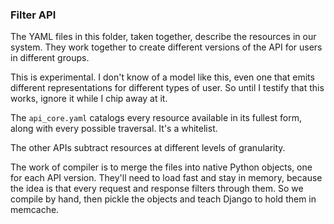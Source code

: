 ### Filter API

The YAML files in this folder, taken together, describe the resources in our system. They work together to create different versions of the API for users in different groups.

This is experimental. I don't know of a model like this, even one that emits different representations for different types of user. So until I testify that this works, ignore it while I chip away at it.

The `api_core.yaml` catalogs every resource available in its fullest form, along with every possible traversal. It's a whitelist.

The other APIs subtract resources at different levels of granularity.

The work of compiler is to merge the files into native Python objects, one for each API version. They'll need to load fast and stay in memory, because the idea is that every request and response filters through them. So we compile by hand, then pickle the objects and teach Django to hold them in memcache.